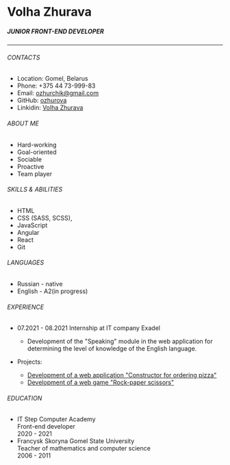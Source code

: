 # **Volha Zhurava**
##### JUNIOR FRONT-END DEVELOPER
***
###### CONTACTS
* Location: Gomel, Belarus
* Phone: +375 44 73-999-83
* Email: ozhurchik@gmail.com
* GitHub: [ozhurova](https://github.com/ozhurova)
* Linkidin: [Volha Zhurava](https://www.linkedin.com/in/volha-zhurava-906182147/) 

###### ABOUT ME
* Hard-working
* Goal-oriented
* Sociable
* Proactive
* Team player

###### SKILLS & ABILITIES
* HTML 
* CSS (SASS, SCSS),
* JavaScript
* Angular
* React
* Git

###### LANGUAGES
* Russian - native
* English - A2(in progress)

###### EXPERIENCE
* 07.2021 - 08.2021 Internship at IT company Exadel
  * Development of the "Speaking" module in the web application for determining the level of knowledge of the English language.

* Projects:
  * [Development of a web application "Constructor for ordering pizza"](https://github.com/ozhurova/Constructor_pizza) 
  * [Development of a web game "Rock-paper scissors"](https://github.com/ozhurova/Rock-paper-scissors)

###### EDUCATION
* IT Step Computer Academy  
Front-end developer  
  2020 - 2021
* Francysk Skoryna Gomel State University  
  Teacher of mathematics and computer science  
  2006 - 2011

